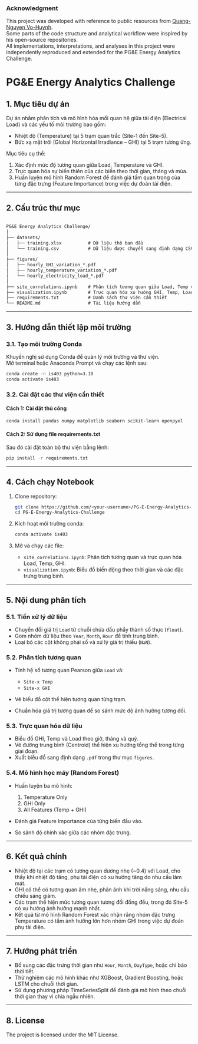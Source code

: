 ### Acknowledgment

This project was developed with reference to public resources from 
[Quang-Nguyen Vo-Huynh](https://github.com/vohuynhquangnguyen).  
Some parts of the code structure and analytical workflow were inspired by his open-source repositories.  
All implementations, interpretations, and analyses in this project were independently reproduced and extended for the PG&E Energy Analytics Challenge.

# PG&E Energy Analytics Challenge

## 1. Mục tiêu dự án
Dự án nhằm phân tích và mô hình hóa mối quan hệ giữa tải điện (Electrical Load) và các yếu tố môi trường bao gồm:
- Nhiệt độ (Temperature) tại 5 trạm quan trắc (Site-1 đến Site-5).
- Bức xạ mặt trời (Global Horizontal Irradiance – GHI) tại 5 trạm tương ứng.

Mục tiêu cụ thể:
1. Xác định mức độ tương quan giữa Load, Temperature và GHI.
2. Trực quan hóa sự biến thiên của các biến theo thời gian, tháng và mùa.
3. Huấn luyện mô hình Random Forest để đánh giá tầm quan trọng của từng đặc trưng (Feature Importance) trong việc dự đoán tải điện.

---

## 2. Cấu trúc thư mục

```markdown

PG&E Energy Analytics Challenge/
│
├── datasets/
│   ├── training.xlsx          # Dữ liệu thô ban đầu
│   └── training.csv           # Dữ liệu được chuyển sang định dạng CSV
│
├── figures/
│   ├── hourly_GHI_variation_*.pdf
│   ├── hourly_temperature_variation_*.pdf
│   └── hourly_electricity_load_*.pdf
│
├── site_correlations.ipynb    # Phân tích tương quan giữa Load, Temp và GHI
├── visualization.ipynb        # Trực quan hóa xu hướng GHI, Temp, Load theo thời gian
├── requirements.txt           # Danh sách thư viện cần thiết
└── README.md                  # Tài liệu hướng dẫn

```

---

## 3. Hướng dẫn thiết lập môi trường

### 3.1. Tạo môi trường Conda
Khuyến nghị sử dụng Conda để quản lý môi trường và thư viện.  
Mở terminal hoặc Anaconda Prompt và chạy các lệnh sau:

```bash
conda create -n is403 python=3.10
conda activate is403
````

### 3.2. Cài đặt các thư viện cần thiết

#### Cách 1: Cài đặt thủ công

```bash
conda install pandas numpy matplotlib seaborn scikit-learn openpyxl
```

#### Cách 2: Sử dụng file requirements.txt

Sau đó cài đặt toàn bộ thư viện bằng lệnh:

```bash
pip install -r requirements.txt
```

---

## 4. Cách chạy Notebook

1. Clone repository:

   ```bash
   git clone https://github.com/<your-username>/PG-E-Energy-Analytics-Challenge.git
   cd PG-E-Energy-Analytics-Challenge
   ```

2. Kích hoạt môi trường conda:

   ```bash
   conda activate is403
   ```

3. Mở và chạy các file:

   * `site_correlations.ipynb`: Phân tích tương quan và trực quan hóa Load, Temp, GHI.
   * `visualization.ipynb`: Biểu đồ biến động theo thời gian và các đặc trưng trung bình.

---

## 5. Nội dung phân tích

### 5.1. Tiền xử lý dữ liệu

* Chuyển đổi giá trị `Load` từ chuỗi chứa dấu phẩy thành số thực (`float`).
* Gom nhóm dữ liệu theo `Year`, `Month`, `Hour` để tính trung bình.
* Loại bỏ các cột không phải số và xử lý giá trị thiếu (`NaN`).

### 5.2. Phân tích tương quan

* Tính hệ số tương quan Pearson giữa `Load` và:

  * `Site-x Temp`
  * `Site-x GHI`
* Vẽ biểu đồ cột thể hiện tương quan từng trạm.
* Chuẩn hóa giá trị tương quan để so sánh mức độ ảnh hưởng tương đối.

### 5.3. Trực quan hóa dữ liệu

* Biểu đồ GHI, Temp và Load theo giờ, tháng và quý.
* Vẽ đường trung bình (Centroid) thể hiện xu hướng tổng thể trong từng giai đoạn.
* Xuất biểu đồ sang định dạng `.pdf` trong thư mục `figures`.

### 5.4. Mô hình học máy (Random Forest)

* Huấn luyện ba mô hình:

  1. Temperature Only
  2. GHI Only
  3. All Features (Temp + GHI)
* Đánh giá Feature Importance của từng biến đầu vào.
* So sánh độ chính xác giữa các nhóm đặc trưng.

---

## 6. Kết quả chính

* Nhiệt độ tại các trạm có tương quan dương nhẹ (~0.4) với Load, cho thấy khi nhiệt độ tăng, phụ tải điện có xu hướng tăng do nhu cầu làm mát.
* GHI có thể có tương quan âm nhẹ, phản ánh khi trời nắng sáng, nhu cầu chiếu sáng giảm.
* Các trạm thể hiện mức tương quan tương đối đồng đều, trong đó Site-5 có xu hướng ảnh hưởng mạnh nhất.
* Kết quả từ mô hình Random Forest xác nhận rằng nhóm đặc trưng Temperature có tầm ảnh hưởng lớn hơn nhóm GHI trong việc dự đoán phụ tải điện.

---

## 7. Hướng phát triển

* Bổ sung các đặc trưng thời gian như `Hour`, `Month`, `DayType`, hoặc chỉ báo thời tiết.
* Thử nghiệm các mô hình khác như XGBoost, Gradient Boosting, hoặc LSTM cho chuỗi thời gian.
* Sử dụng phương pháp TimeSeriesSplit để đánh giá mô hình theo chuỗi thời gian thay vì chia ngẫu nhiên.

---


## 8. License

The project is licensed under the MIT License.

